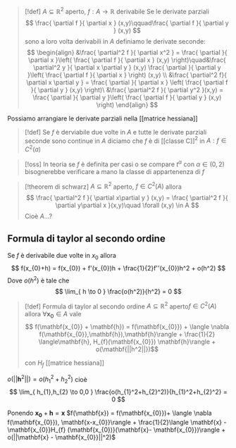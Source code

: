 >[!def]
>$A \subseteq \mathbb{R}^2$ aperto, $f : A \to \mathbb{R}$ derivabile
>Se le derivate parziali
>$$ \frac{ \partial f }{ \partial x } (x,y)\qquad\frac{ \partial f }{ \partial y } (x,y) $$
>sono a loro volta derivabili in $A$ definiamo le derivate seconde:
> $$ \begin{align}
> &\frac{ \partial^2 f  }{ \partial x^2 } = \frac{ \partial  }{ \partial x }\left( \frac{ \partial f }{ \partial x } (x,y) \right)\quad&\frac{ \partial^2 y }{ \partial x \partial y  } (x,y)  \frac{ \partial  }{ \partial y }\left( \frac{ \partial f }{ \partial x }  \right) (x,y) \\
>&\frac{ \partial^2 f}{ \partial x \partial y } = \frac{ \partial  }{ \partial x } \left( \frac{ \partial f }{ \partial y } (x,y) \right)\ &\frac{ \partial^2 f }{ \partial y^2 }(x,y) = \frac{ \partial  }{ \partial y }\left( \frac{ \partial f }{ \partial y } (x,y) \right)       
>\end{align} $$


Possiamo arrangiare le derivate parziali nella [[matrice hessiana]]




>[!def]
>Se $f$ è derviabile due volte in $A$ e tutte le derivate parziali seconde sono continue in $A$ diciamo che $f$ è di [[classe C]]$^2$ in $A : f \in C^2(a)$

>[!oss]
>In teoria se $f$ è definita per casi o se compare $t^\alpha$ con $\alpha \in (0,2)$ bisognerebbe verificare a mano la classe di appartenenza di $f$


>[!theorem di schwarz]
>$A \subseteq \mathbb{R}^2$ aperto, $f \in C^2(A)$ allora
> $$ \frac{ \partial^2 f }{ \partial x\partial y } (x,y) = \frac{ \partial^2 f }{ \partial y\partial x }(x,y)\quad \forall (x,y) \in A   $$
> Cioè $A\dots ?$


## Formula di taylor al secondo ordine

Se $f$ è derivabile due volte in $x_{0}$ allora
$$ f(x_{0}+h) = f(x_{0}) + f'(x_{0})h + \frac{1}{2}f''(x_{0})h^2 + o(h^2) $$
Dove $o(h^2)$ è tale che
$$ \lim_{ h \to 0 } \frac{o(h^2)}{h^2} = 0 $$

>[!def] Formula di taylor al secondo ordine
>$A \subseteq \mathbb{R}^2$ aperto$f \in C^2(A)$ allora $\forall \mathbf{x_{0}} \in A$ vale
>$$ f(\mathbf{x_{0}} + \mathbf{h}) = f(\mathbf{x_{0}}) + \langle \nabla f(\mathbf{x_{0}},\mathbf{h}),\mathbf{h}\rangle + \frac{1}{2} \langle\mathbf{h}, H_{f}(\mathbf{x_{0}}) \mathbf{h}\rangle + o(\mathbf{||h^2||})$$
>
>con $H_{f}$ [[matrice hessiana]]

$o(||\mathbf{h}^2||) = o(h_{1}^2+h_{2}^2)$ cioè
$$ \lim_{ h_{1},h_{2} \to 0,0 } \frac{o(h_{1}^2+h_{2}^2)}{h_{1}^2+h_{2}^2} = 0 $$

Ponendo $\mathbf{x_{0}}+\mathbf{h} = \mathbf{x}$
$f(\mathbf{x}) = f(\mathbf{x_{0}})+ \langle \nabla f(\mathbf{x_{0}}), \mathbf{x-x_{0}}\rangle + \frac{1}{2}\langle \mathbf{x} - \mathbf{x_{0}}H_{f} (\mathbf{x_{0})}(\mathbf{x}- \mathbf{x_{0}})\rangle + o(||\mathbf{x} - \mathbf{x_{0}}||^2)$

